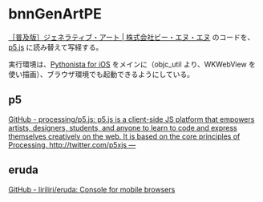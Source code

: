 # bnnGenArtPE

[［普及版］ジェネラティブ・アート | 株式会社ビー・エヌ・エヌ](https://bnn.co.jp/products/9784861009631) のコードを、[p5.js](https://p5js.org/) に読み替えて写経する。

実行環境は、[Pythonista for iOS](https://omz-software.com/pythonista/) をメインに（objc_util より、WKWebView を使い描画）、ブラウザ環境でも起動できるようにしている。

## p5

[GitHub - processing/p5.js: p5.js is a client-side JS platform that empowers artists, designers, students, and anyone to learn to code and express themselves creatively on the web. It is based on the core principles of Processing. http://twitter.com/p5xjs —](https://github.com/processing/p5.js)

## eruda

[GitHub - liriliri/eruda: Console for mobile browsers](https://github.com/liriliri/eruda)
